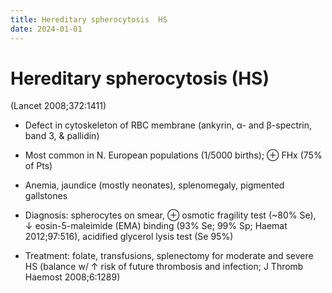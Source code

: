 ```yaml
---
title: Hereditary spherocytosis  HS
date: 2024-01-01
---
```


# Hereditary spherocytosis (HS)

(Lancet 2008;372:1411)

* Defect in cytoskeleton of RBC membrane (ankyrin, α- and β-spectrin, band 3, & pallidin)

* Most common in N. European populations (1/5000 births); ⊕ FHx (75% of Pts)

* Anemia, jaundice (mostly neonates), splenomegaly, pigmented gallstones

* Diagnosis: spherocytes on smear, ⊕ osmotic fragility test (~80% Se), ↓ eosin-5-maleimide (EMA) binding (93% Se; 99% Sp; Haemat 2012;97:516), acidified glycerol lysis test (Se 95%)

* Treatment: folate, transfusions, splenectomy for moderate and severe HS (balance w/ ↑ risk of future thrombosis and infection; J Thromb Haemost 2008;6:1289)


